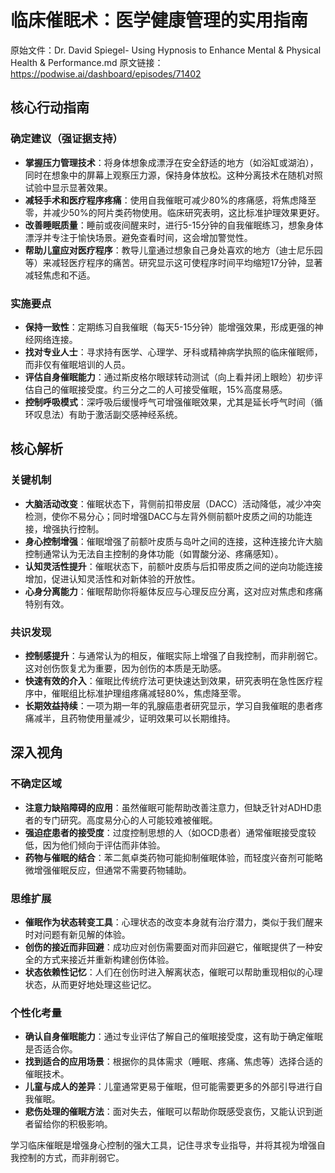 # 临床催眠术：医学健康管理的实用指南

原始文件：Dr. David Spiegel- Using Hypnosis to Enhance Mental & Physical Health & Performance.md
原文链接：https://podwise.ai/dashboard/episodes/71402

## 核心行动指南

### 确定建议（强证据支持）
- **掌握压力管理技术**：将身体想象成漂浮在安全舒适的地方（如浴缸或湖泊），同时在想象中的屏幕上观察压力源，保持身体放松。这种分离技术在随机对照试验中显示显著效果。
- **减轻手术和医疗程序疼痛**：使用自我催眠可减少80%的疼痛感，将焦虑降至零，并减少50%的阿片类药物使用。临床研究表明，这比标准护理效果更好。
- **改善睡眠质量**：睡前或夜间醒来时，进行5-15分钟的自我催眠练习，想象身体漂浮并专注于愉快场景。避免查看时间，这会增加警觉性。
- **帮助儿童应对医疗程序**：教导儿童通过想象自己身处喜欢的地方（迪士尼乐园等）来减轻医疗程序的痛苦。研究显示这可使程序时间平均缩短17分钟，显著减轻焦虑和不适。

### 实施要点
- **保持一致性**：定期练习自我催眠（每天5-15分钟）能增强效果，形成更强的神经网络连接。
- **找对专业人士**：寻求持有医学、心理学、牙科或精神病学执照的临床催眠师，而非仅有催眠培训的人员。
- **评估自身催眠能力**：通过斯皮格尔眼球转动测试（向上看并闭上眼睑）初步评估自己的催眠接受度。约三分之二的人可接受催眠，15%高度易感。
- **控制呼吸模式**：深呼吸后缓慢呼气可增强催眠效果，尤其是延长呼气时间（循环叹息法）有助于激活副交感神经系统。

## 核心解析

### 关键机制
- **大脑活动改变**：催眠状态下，背侧前扣带皮层（DACC）活动降低，减少冲突检测，使你不易分心；同时增强DACC与左背外侧前额叶皮质之间的功能连接，增强执行控制。
- **身心控制增强**：催眠增强了前额叶皮质与岛叶之间的连接，这种连接允许大脑控制通常认为无法自主控制的身体功能（如胃酸分泌、疼痛感知）。
- **认知灵活性提升**：催眠状态下，前额叶皮质与后扣带皮质之间的逆向功能连接增加，促进认知灵活性和对新体验的开放性。
- **心身分离能力**：催眠帮助你将躯体反应与心理反应分离，这对应对焦虑和疼痛特别有效。

### 共识发现
- **控制感提升**：与通常认为的相反，催眠实际上增强了自我控制，而非削弱它。这对创伤恢复尤为重要，因为创伤的本质是无助感。
- **快速有效的介入**：催眠比传统疗法可更快速达到效果，研究表明在急性医疗程序中，催眠组比标准护理组疼痛减轻80%，焦虑降至零。
- **长期效益持续**：一项为期一年的乳腺癌患者研究显示，学习自我催眠的患者疼痛减半，且药物使用量减少，证明效果可以长期维持。

## 深入视角

### 不确定区域
- **注意力缺陷障碍的应用**：虽然催眠可能帮助改善注意力，但缺乏针对ADHD患者的专门研究。高度易分心的人可能较难被催眠。
- **强迫症患者的接受度**：过度控制思想的人（如OCD患者）通常催眠接受度较低，因为他们倾向于评估而非体验。
- **药物与催眠的结合**：苯二氮卓类药物可能抑制催眠体验，而轻度兴奋剂可能略微增强催眠反应，但通常不需要药物辅助。

### 思维扩展
- **催眠作为状态转变工具**：心理状态的改变本身就有治疗潜力，类似于我们醒来时对问题有新见解的体验。
- **创伤的接近而非回避**：成功应对创伤需要面对而非回避它，催眠提供了一种安全的方式来接近并重新构建创伤体验。
- **状态依赖性记忆**：人们在创伤时进入解离状态，催眠可以帮助重现相似的心理状态，从而更好地处理这些记忆。

### 个性化考量
- **确认自身催眠能力**：通过专业评估了解自己的催眠接受度，这有助于确定催眠是否适合你。
- **找到适合的应用场景**：根据你的具体需求（睡眠、疼痛、焦虑等）选择合适的催眠技术。
- **儿童与成人的差异**：儿童通常更易于催眠，但可能需要更多的外部引导进行自我催眠。
- **悲伤处理的催眠方法**：面对失去，催眠可以帮助你既感受哀伤，又能认识到逝者留给你的积极影响。

学习临床催眠是增强身心控制的强大工具，记住寻求专业指导，并将其视为增强自我控制的方式，而非削弱它。
